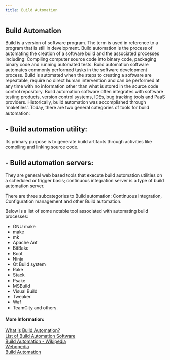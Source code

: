```yaml
---
title: Build Automation
---
```

## Build Automation

<!-- The article goes here, in GitHub-flavored Markdown. Feel free to add YouTube videos, images, and CodePen/JSBin embeds  -->
Build is a version of software program. The term is used in reference to a program that is still in development. Build automation is the process of automating the creation of a software build and the associated processes including: Compiling computer source code into binary code, packaging binary code and running automated tests. Build automation software automates commonly performed tasks in the software development process.
Build is automated when the steps to creating a software are repeatable, require no direct human intervention and can be performed at any time with no information other than what is stored in the source code control repository. Build automation software often integrates with software testing products, version control systems, IDEs, bug tracking tools and PaaS providers.
Historically, build automation was accomplished through 'makefiles'. Today, there are two general categories of tools for build automation:
## - Build automation utility:
Its primary purpose is to generate build artifacts through activities like compiling and linking source code.
## - Build automation servers:
They are general web based tools that execute build automation utilities on a scheduled or trigger basis; continuous integration server is a type of build automation server.

There are three subcategories to Build automation: Continuous Integration, Configuration management and other Build automation.

Below is a list of some notable tool associated with automating build processes:
- GNU make
- make
- mk
- Apache Ant
- BitBake
- Boot
- Ninja
- Qt Build system
- Rake
- Stack
- Psake
- MSBuild
- Visual Build
- Tweaker
- Waf
- TeamCity and others.

#### More Information:
<!-- Please add any articles you think might be helpful to read before writing the article -->
<a href="https://www.agilealliance.org/glossary/automated-build/#q=~(filters~(postType~(~'page~'post~'aa_book~'aa_event_session~'aa_glossary~'aa_organizations~'aa_research_paper~'aa_video)~tags~(~'automated*20build))~searchTerm~'~sort~false~sortDirection~'asc~page~1)">What is Build Automation?</a> <br>
<a href="https://en.m.wikipedia.org/wiki/List_of_build_automation_software">List of Build Automation Software</a> <br>
<a href="https://en.m.wikipedia.org/wiki/Build_automation">Build Automation - Wikipedia</a> <br>
<a href="https://www.webopedia.com/TERM/B/build.html">Webopedia</a> <br>
<a href="https://www.g2crowd.com/categories/build-automation">Build Automation</a>
